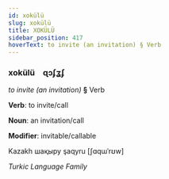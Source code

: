 ```yaml
---
id: xokülü
slug: xokülü
title: XOKÜLÜ
sidebar_position: 417
hoverText: to invite (an invitation) § Verb
---
```


### xokülü&emsp;<span kind="abugida">ɋɔʄʓʄ</span>

*to invite (an invitation)* **§** Verb

**Verb**: to invite/call

**Noun**: an invitation/call

**Modifier**: invitable/callable

Kazakh шақыру şaqyru [ʃɑqɯˈrʊw]

*Turkic Language Family*